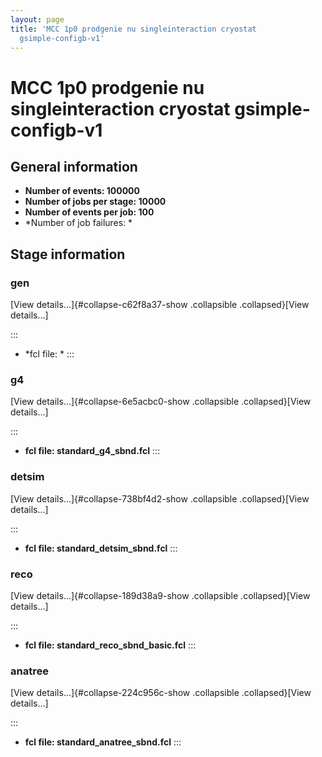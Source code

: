 ```yaml
---
layout: page
title: 'MCC 1p0 prodgenie nu singleinteraction cryostat
  gsimple-configb-v1'
---
```




MCC 1p0 prodgenie nu singleinteraction cryostat gsimple-configb-v1
========================================================================================================================================================



General information 
----------------------------------------------------------

-   **Number of events: 100000**
-   **Number of jobs per stage: 10000**
-   **Number of events per job: 100**
-   \*Number of job failures: \*



Stage information 
------------------------------------------------------



### gen 

[View details\...]{#collapse-c62f8a37-show .collapsible
.collapsed}[View details\...]

::: 
-   \*fcl file: \*
:::



### g4 

[View details\...]{#collapse-6e5acbc0-show .collapsible
.collapsed}[View details\...]

::: 
-   **fcl file: standard\_g4\_sbnd.fcl**
:::



### detsim 

[View details\...]{#collapse-738bf4d2-show .collapsible
.collapsed}[View details\...]

::: 
-   **fcl file: standard\_detsim\_sbnd.fcl**
:::



### reco 

[View details\...]{#collapse-189d38a9-show .collapsible
.collapsed}[View details\...]

::: 
-   **fcl file: standard\_reco\_sbnd\_basic.fcl**
:::



### anatree 

[View details\...]{#collapse-224c956c-show .collapsible
.collapsed}[View details\...]

::: 
-   **fcl file: standard\_anatree\_sbnd.fcl**
:::
